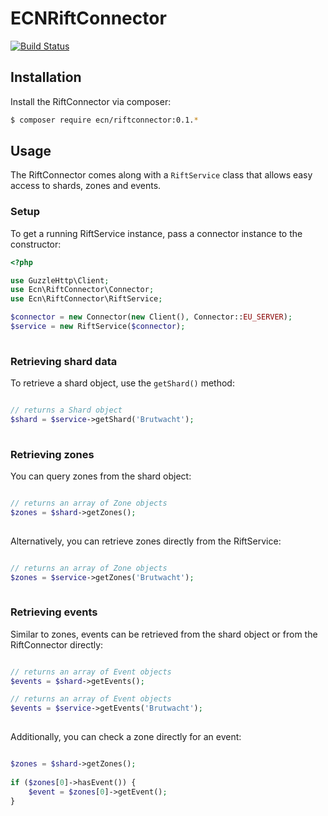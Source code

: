 ECNRiftConnector
================

[![Build Status](https://travis-ci.org/elbcoast/ECNRiftConnector.svg?branch=master)](https://travis-ci.org/elbcoast/ECNRiftConnector)

## Installation

Install the RiftConnector via composer:

```bash
$ composer require ecn/riftconnector:0.1.*
```

## Usage

The RiftConnector comes along with a `RiftService` class that allows easy access to shards, zones and events.


### Setup

To get a running RiftService instance, pass a connector instance to the constructor:

```php
<?php

use GuzzleHttp\Client;
use Ecn\RiftConnector\Connector;
use Ecn\RiftConnector\RiftService;

$connector = new Connector(new Client(), Connector::EU_SERVER);
$service = new RiftService($connector);
        
```

### Retrieving shard data

To retrieve a shard object, use the `getShard()` method:

```php

// returns a Shard object
$shard = $service->getShard('Brutwacht');
        
```

### Retrieving zones

You can query zones from the shard object:

```php

// returns an array of Zone objects
$zones = $shard->getZones();
        
```

Alternatively, you can retrieve zones directly from the RiftService:

```php

// returns an array of Zone objects
$zones = $service->getZones('Brutwacht');
        
```

### Retrieving events

Similar to zones, events can be retrieved from the shard object or from the RiftConnector directly:

```php

// returns an array of Event objects
$events = $shard->getEvents();

// returns an array of Event objects
$events = $service->getEvents('Brutwacht');
        
```

Additionally, you can check a zone directly for an event:

```php

$zones = $shard->getZones();
 
if ($zones[0]->hasEvent()) {
    $event = $zones[0]->getEvent();
}
        
```

